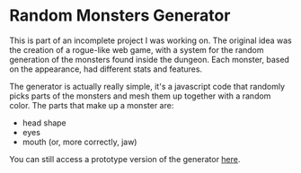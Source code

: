 # Random Monsters Generator
This is part of an incomplete project I was working on.
The original idea was the creation of a rogue-like web game, with a system for the random generation of the monsters found inside the dungeon. Each monster, based on the appearance, had different stats and features.

The generator is actually really simple, it's a javascript code that randomly picks parts of the monsters and mesh them up together with a random color. The parts that make up a monster are:
- head shape
- eyes
- mouth (or, more correctly, jaw)

You can still access a prototype version of the generator [here](https://monsters-generator.netlify.com/).
